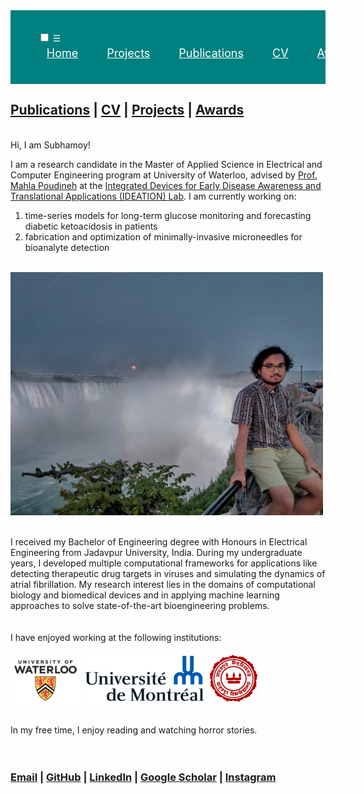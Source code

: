<style type='text/css'>
  ul {
    list-style-type: none;
  }
  
  .navbar {
    display: flex;
    align-items: center;
    justify-content: space-between;
    padding: 20px;
    background-color: teal;
    color: #fff;
  }
  
  .nav-links a {
    color: #fff;
  }
  
  /* LOGO */
  .logo {
    font-size: 32px;
  }

  /* NAVBAR MENU */
  .menu {
    display: flex;
    gap: 1em;
    font-size: 18px;
  }

  .menu li:hover {
    background-color: #4c9e9e;
    border-radius: 5px;
    transition: 0.3s ease;
  }

  .menu li {
    padding: 5px 14px;
  }

  /* DROPDOWN MENU */
  .services {
    position: relative; 
  }

  .dropdown {
    background-color: rgb(1, 139, 139);
    padding: 1em 0;
    position: absolute; /*WITH RESPECT TO PARENT*/
    display: none;
    border-radius: 8px;
    top: 35px;
  }

  .dropdown li + li {
    margin-top: 10px;
  }

  .dropdown li {
    padding: 0.5em 1em;
    width: 8em;
    text-align: center;
  }

  .dropdown li:hover {
    background-color: #4c9e9e;
  }

  .services:hover .dropdown {
    display: block;
  }
</style>

<nav class="navbar">
  <ul class="nav-links">
    <input type="checkbox" id="checkbox_toggle" />
    <label for="checkbox_toggle" class="hamburger">&#9776;</label>
    <div class="menu">
      <li><a href="README.md">Home</a></li>
      <li><a href="projects.md">Projects</a></li>
      <li class="services">
        <a href="publications.md">Publications</a>
        <ul class="dropdown">
          <li><a href="publications.md">Journal articles </a></li>
          <li><a href="publications.md">Conference articles </a></li>
        </ul>
      </li>
      <li><a href="CV.md">CV</a></li>
      <li><a href="awards.md">Awards</a></li>
    </div>
  </ul>
</nav>




## [Publications](publications.md) | [CV](CV.md) | [Projects](projects.md) | [Awards](awards.md)

<br>
Hi, I am Subhamoy!

I am a research candidate in the Master of Applied Science in Electrical and Computer Engineering program at University of Waterloo, advised by [Prof. Mahla Poudineh](https://uwaterloo.ca/electrical-computer-engineering/profile/m2poudin) at the [Integrated Devices for Early Disease Awareness and Translational Applications (IDEATION) Lab](https://uwaterloo.ca/integrated-devices-early-awareness-lab/). I am currently working on:

1. time-series models for long-term glucose monitoring and forecasting diabetic ketoacidosis in patients
2. fabrication and optimization of minimally-invasive microneedles for bioanalyte detection

<br><img src="Background.png" alt="alt text" width="500" align="middle"/>
<br>
<br>
<br>I received my Bachelor of Engineering degree with Honours in Electrical Engineering from Jadavpur University, India. During my undergraduate years, I developed multiple computational frameworks for applications like detecting therapeutic drug targets in viruses and simulating the dynamics of atrial fibrillation. My research interest lies in the domains of computational biology and biomedical devices and in applying machine learning approaches to solve state-of-the-art bioengineering problems.
<br>
<br>
<br>I have enjoyed working at the following institutions:
<br>
<br>
<img src="UW_logo.png" alt="alt text" height="80" align="middle"/>    <img src="UdeM_logo.png" alt="alt text" height="80" align="middle"/>    <img src="JU_logo.png" alt="alt text" height="80" align="middle"/>
<br>
<br>
<br>In my free time, I enjoy reading and watching horror stories.
<br>
<br>
<br>
### <a href="mailto:s2biswas@uwaterloo.ca" target="_top">Email</a> | <a href="https://github.com/SubhamoyBiswas/" target="_top">GitHub</a> | <a href="https://www.linkedin.com/in/subhamoy-biswas-16869316a/" target="_top">LinkedIn</a> | <a href="https://scholar.google.ca/citations?user=bHMeN1UAAAAJ&hl=en" target="_top">Google Scholar</a> | <a href="https://www.instagram.com/__subhamoy.b/" target="_top">Instagram</a>
<br>
<br>
